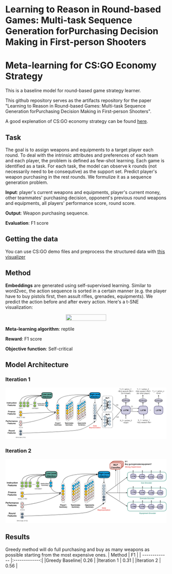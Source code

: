 # Learning to Reason in Round-based Games: Multi-task Sequence Generation forPurchasing Decision Making in First-person Shooters

# Meta-learning for CS:GO Economy Strategy
This is a baseline model for round-based game strategy learner.

This github repository serves as the artifacts repository for the paper "Learning to Reason in Round-based Games: Multi-task Sequence Generation forPurchasing Decision Making in First-person Shooters".

A good explenation of CS:GO economy strategy can be found [here](https://www.metabomb.net/csgo/gameplay-guides/csgo-economy-guide-2).

## Task
The goal is to assign weapons and equipments to a target player each round. To deal with the intrinsic attributes and preferences of each team and each player, the problem is defined as few-shot learning. Each game is identified as a task. For each task, the model can observe k rounds (not necessarily need to be consequtive) as the support set. Predict player's weapon purchasing in the rest rounds. We formulize it as a sequence generation problem.

**Input**: player's current weapons and equipments, player's current money, other teammates' purchasing decision, opponent's previous round weapons and equipments, all players' performance score, round score.

**Output**: Weapon purchasing sequence.

**Evaluation**: F1 score


## Getting the data
You can use CS:GO demo files and preprocess the structured data with [this visualizer](https://github.com/Brammz/csgo-demo-visualizer)

## Method

**Embeddings** are generated using self-supervised learning. Similar to word2vec, the action sequence is sorted in a certain manner (e.g. the player have to buy pistols first, then assult rifles, grenades, equipments). We predict the action before and after every action. Here's a t-SNE visualization:

<p align="center">
  <img width="50%" height="50%" src="https://github.com/derenlei/MAML/blob/master/img/t_SNE.png">
</p>

**Meta-learning algorithm**: reptile

**Reward**: F1 score

**Objective function**: Self-critical


## Model Architecture
### Iteration 1
![Iteration 1 Model](./img/Model1.png)
### Iteration 2
![Iteration 2 Model](./img/Model2.png)

## Results
Greedy method will do full purchasing and buy as many weapons as possible starting from the most expensive ones.
| Method        | F1            |
| ------------- |:-------------:|
|Greedy Baseline| 0.26          |
|Iteration 1    | 0.31          |
|Iteration 2    | 0.56          |
